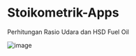 # Stoikometrik-Apps
Perhitungan Rasio Udara dan HSD Fuel Oil

![image](https://user-images.githubusercontent.com/49284230/159130613-0731a6d3-d406-4435-8455-b6e053482e83.png)
